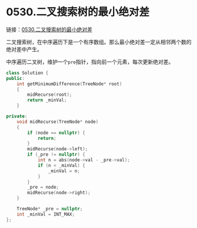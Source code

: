 # 0530.二叉搜索树的最小绝对差

链接：[0530.二叉搜索树的最小绝对差](https://leetcode.cn/problems/minimum-absolute-difference-in-bst/)

二叉搜索树，在中序遍历下是一个有序数组。那么最小绝对差一定从相邻两个数的绝对差中产生。

中序遍历二叉树，维护一个`pre`指针，指向前一个元素，每次更新绝对差。

```c++
class Solution {
public:
    int getMinimumDifference(TreeNode* root)
    {
        midRecurse(root);
        return _minVal;
    }

private:
    void midRecurse(TreeNode* node)
    {
        if (node == nullptr) {
            return;
        }
        midRecurse(node->left);
        if (_pre != nullptr) {
            int n = abs(node->val - _pre->val);
            if (n < _minVal) {
                _minVal = n;
            }
        }
        _pre = node;
        midRecurse(node->right);
    }

    TreeNode* _pre = nullptr;
    int _minVal = INT_MAX;
};

```
